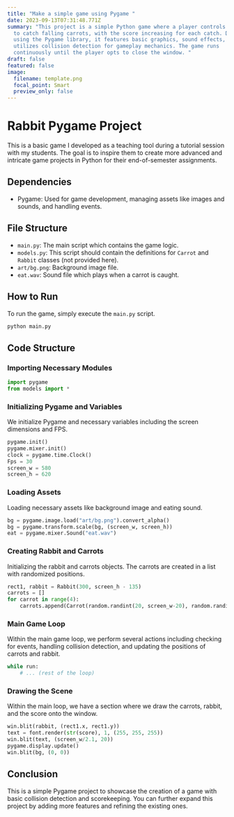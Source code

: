 ```yaml
---
title: "Make a simple game using Pygame "
date: 2023-09-13T07:31:48.771Z
summary: "This project is a simple Python game where a player controls a rabbit
  to catch falling carrots, with the score increasing for each catch. Developed
  using the Pygame library, it features basic graphics, sound effects, and
  utilizes collision detection for gameplay mechanics. The game runs
  continuously until the player opts to close the window. "
draft: false
featured: false
image:
  filename: template.png
  focal_point: Smart
  preview_only: false
---
```

# Rabbit Pygame Project
This is a basic game I developed as a teaching tool during a tutorial session with my students. The goal is to inspire them to create more advanced and intricate game projects in Python for their end-of-semester assignments.

## Dependencies

- Pygame: Used for game development, managing assets like images and sounds, and handling events.

## File Structure

- `main.py`: The main script which contains the game logic.
- `models.py`: This script should contain the definitions for `Carrot` and `Rabbit` classes (not provided here).
- `art/bg.png`: Background image file.
- `eat.wav`: Sound file which plays when a carrot is caught.

## How to Run

To run the game, simply execute the `main.py` script.

```bash
python main.py
```

## Code Structure

### Importing Necessary Modules

```python
import pygame
from models import *
```

### Initializing Pygame and Variables

We initialize Pygame and necessary variables including the screen dimensions and FPS.

```python
pygame.init()
pygame.mixer.init()
clock = pygame.time.Clock()
Fps = 30
screen_w = 580
screen_h = 620
```

### Loading Assets

Loading necessary assets like background image and eating sound.

```python
bg = pygame.image.load("art/bg.png").convert_alpha()
bg = pygame.transform.scale(bg, (screen_w, screen_h))
eat = pygame.mixer.Sound("eat.wav")
```

### Creating Rabbit and Carrots

Initializing the rabbit and carrots objects. The carrots are created in a list with randomized positions.

```python
rect1, rabbit = Rabbit(300, screen_h - 135)
carrots = []
for carrot in range(4):
    carrots.append(Carrot(random.randint(20, screen_w-20), random.randint(-50, -10)))
```

### Main Game Loop

Within the main game loop, we perform several actions including checking for events, handling collision detection, and updating the positions of carrots and rabbit.

```python
while run:
    # ... (rest of the loop)
```

### Drawing the Scene

Within the main loop, we have a section where we draw the carrots, rabbit, and the score onto the window.

```python
win.blit(rabbit, (rect1.x, rect1.y))
text = font.render(str(score), 1, (255, 255, 255))
win.blit(text, (screen_w/2.1, 20))
pygame.display.update()
win.blit(bg, (0, 0))
```

## Conclusion

This is a simple Pygame project to showcase the creation of a game with basic collision detection and scorekeeping. You can further expand this project by adding more features and refining the existing ones.
